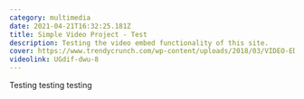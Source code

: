 ```yaml
---
category: multimedia
date: 2021-04-21T16:32:25.181Z
title: Simple Video Project - Test
description: Testing the video embed functionality of this site.
cover: https://www.trendycrunch.com/wp-content/uploads/2018/03/VIDEO-EDITING-GIG.jpg
videolink: UGdif-dwu-8
---
```

Testing testing testing